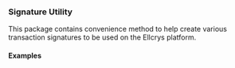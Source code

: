 ### Signature Utility

This package contains convenience method to help create various
transaction signatures to be used on the Ellcrys platform.

#### Examples

